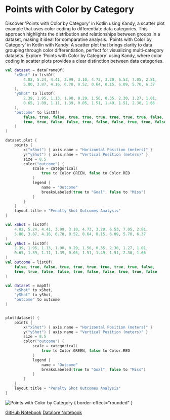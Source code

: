 # Points with Color by Category

<web-summary>
Discover 'Points with Color by Category' in Kotlin using Kandy, a scatter plot example that uses color coding to differentiate data categories.
This approach highlights the distribution and relationships between groups in a dataset, making it ideal for comparative analysis.
</web-summary>

<card-summary>
'Points with Color by Category' in Kotlin with Kandy: A scatter plot that brings clarity to data grouping through color differentiation,
perfect for visualizing multi-category datasets.
</card-summary>

<link-summary>
Explore 'Points with Color by Category' using Kandy, where color coding in scatter plots provides a clear distinction between data categories.
</link-summary>


<!---IMPORT org.jetbrains.kotlinx.kandy.letsplot.samples.Points-->

<!---FUN points_with_color_by_category-->
<tabs>
<tab title="Dataframe">

```kotlin
val dataset = dataFrameOf(
    "xShot" to listOf(
        4.02, 5.24, 4.41, 3.99, 3.10, 4.73, 3.20, 6.53, 7.05, 2.81,
        5.80, 3.87, 4.16, 6.78, 0.52, 0.64, 0.15, 6.09, 5.70, 6.37
    ),
    "yShot" to listOf(
        2.39, 1.95, 1.13, 1.90, 0.29, 1.56, 0.35, 2.30, 1.27, 1.01,
        0.65, 1.89, 1.11, 1.39, 0.05, 1.51, 1.49, 1.51, 2.30, 1.66
    ),
    "outcome" to listOf(
        false, true, false, true, true, true, true, true, true, false,
        true, true, false, false, true, false, false, true, true, false
    )
)

dataset.plot {
    points {
        x("xShot") { axis.name = "Horizontal Position (meters)" }
        y("yShot") { axis.name = "Vertical Position (meters)" }
        size = 8.5
        color("outcome") {
            scale = categorical(
                true to Color.GREEN, false to Color.RED
            )
            legend {
                name = "Outcome"
                breaksLabeled(true to "Goal", false to "Miss")
            }
        }
    }
    layout.title = "Penalty Shot Outcomes Analysis"
}
```

</tab>
<tab title="Collections">

```kotlin
val xShot = listOf(
    4.02, 5.24, 4.41, 3.99, 3.10, 4.73, 3.20, 6.53, 7.05, 2.81,
    5.80, 3.87, 4.16, 6.78, 0.52, 0.64, 0.15, 6.09, 5.70, 6.37
)
val yShot = listOf(
    2.39, 1.95, 1.13, 1.90, 0.29, 1.56, 0.35, 2.30, 1.27, 1.01,
    0.65, 1.89, 1.11, 1.39, 0.05, 1.51, 1.49, 1.51, 2.30, 1.66
)
val outcome = listOf(
    false, true, false, true, true, true, true, true, true, false,
    true, true, false, false, true, false, false, true, true, false
)

val dataset = mapOf(
    "xShot" to xShot,
    "yShot" to yShot,
    "outcome" to outcome
)


plot(dataset) {
    points {
        x("xShot") { axis.name = "Horizontal Position (meters)" }
        y("yShot") { axis.name = "Vertical Position (meters)" }
        size = 8.5
        color("outcome") {
            scale = categorical(
                true to Color.GREEN, false to Color.RED
            )
            legend {
                name = "Outcome"
                breaksLabeled(true to "Goal", false to "Miss")
            }
        }
    }
    layout.title = "Penalty Shot Outcomes Analysis"
}
```

</tab></tabs>
<!---END-->

![Points with Color by Category](points_with_color_by_category.svg) { border-effect="rounded" }

<seealso style="cards">
       <category ref="example-ktnb">
           <a href="https://github.com/Kotlin/kandy/blob/main/examples/notebooks/lets-plot/samples/points/points_with_color_by_category.ipynb" summary="View the notebook on our GitHub repository">GitHub Notebook</a>
           <a href="https://datalore.jetbrains.com/report/static/KQKedA4jDrKu63O53gEN0z/8Kilp33UJouST4D8oltcna" summary="Experiment with this example on Datalore">Datalore Notebook</a>
       </category>
</seealso>
